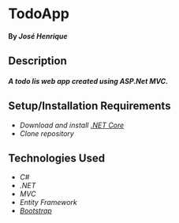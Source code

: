 # TodoApp
#### By _José Henrique_

## Description
#### _A todo lis web app created using ASP.Net MVC._


## Setup/Installation Requirements
* _Download and install [.NET Core ](https://www.microsoft.com/net/download/core)_
* _Clone repository_

## Technologies Used
* _C#_
* _.NET_
* _MVC_
* _Entity Framework_
* _[Bootstrap](http://getbootstrap.com/getting-started/)_

